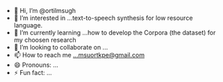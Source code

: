 - 👋 Hi, I’m @ortilmsugh
- 👀 I’m interested in ...text-to-speech synthesis for low resource language. 
- 🌱 I’m currently learning ...how to develop the Corpora (the dataset) for my choosen research
- 💞️ I’m looking to collaborate on ...
- 📫 How to reach me ...msuortkpe@gmail.com
- 😄 Pronouns: ...
- ⚡ Fun fact: ...

<!---
ortilmsugh/ortilmsugh is a ✨ special ✨ repository because its `README.md` (this file) appears on your GitHub profile.
You can click the Preview link to take a look at your changes.
--->
